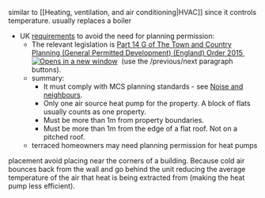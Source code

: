 similar to [[Heating, ventilation, and air conditioning|HVAC]] since it controls temperature.
usually replaces a boiler


- UK [requirements](https://check-mark.co.uk/info/plan/planning-permission/) to avoid the need for planning permission:
	- The relevant legislation is [Part 14 G of The Town and Country Planning (General Permitted Development) (England) Order 2015 ![Opens in a new window](https://check-mark.co.uk/images/external-link.svg "Opens in a new window")](https://www.legislation.gov.uk/uksi/2015/596/schedule/2/part/14/crossheading/class-g-installation-or-alteration-etc-of-air-source-heat-pumps-on-domestic-premises/paragraph/G)  (use the /previous/next paragraph buttons).
	- summary:
		- It must comply with MCS planning standards - see [Noise and neighbours](https://check-mark.co.uk/info/plan/planning-permission/noise-neighbours/ "Noise and neighbours").
		- Only one air source heat pump for the property. A block of flats usually counts as one property.
		- Must be more than 1m from property boundaries.
		- Must be more than 1m from the edge of a flat roof. Not on a pitched roof.
	- terraced homeowners may need planning permission for heat pumps

placement
avoid placing near the corners of a building.
Because cold air bounces back from the wall and go behind the unit reducing the average temperature of the air that heat is being extracted from (making the heat pump less efficient).

